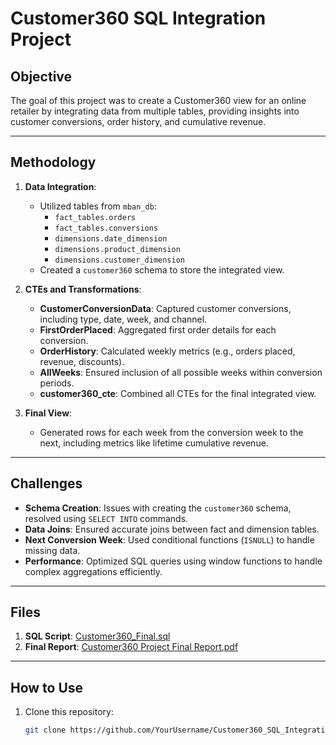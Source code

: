 # Customer360 SQL Integration Project

## Objective
The goal of this project was to create a Customer360 view for an online retailer by integrating data from multiple tables, providing insights into customer conversions, order history, and cumulative revenue.

---

## Methodology
1. **Data Integration**:
   - Utilized tables from `mban_db`:
     - `fact_tables.orders`
     - `fact_tables.conversions`
     - `dimensions.date_dimension`
     - `dimensions.product_dimension`
     - `dimensions.customer_dimension`
   - Created a `customer360` schema to store the integrated view.

2. **CTEs and Transformations**:
   - **CustomerConversionData**: Captured customer conversions, including type, date, week, and channel.
   - **FirstOrderPlaced**: Aggregated first order details for each conversion.
   - **OrderHistory**: Calculated weekly metrics (e.g., orders placed, revenue, discounts).
   - **AllWeeks**: Ensured inclusion of all possible weeks within conversion periods.
   - **customer360_cte**: Combined all CTEs for the final integrated view.

3. **Final View**:
   - Generated rows for each week from the conversion week to the next, including metrics like lifetime cumulative revenue.

---

## Challenges
- **Schema Creation**: Issues with creating the `customer360` schema, resolved using `SELECT INTO` commands.
- **Data Joins**: Ensured accurate joins between fact and dimension tables.
- **Next Conversion Week**: Used conditional functions (`ISNULL`) to handle missing data.
- **Performance**: Optimized SQL queries using window functions to handle complex aggregations efficiently.

---

## Files
1. **SQL Script**: [Customer360_Final.sql](./Customer360_Final.sql)
2. **Final Report**: [Customer360 Project Final Report.pdf](./Customer360%20Project%20Final%20Report.pdf)

---

## How to Use
1. Clone this repository:
   ```bash
   git clone https://github.com/YourUsername/Customer360_SQL_Integration.git

